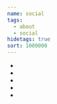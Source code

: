 ```yaml
---
name: social
tags:
  - about
  - social
hidetags: true
sort: 1000000
---
```

  <ul class="social">
    <li class="social"><a href="https://youtube.com/bitmeizer" target="_blank"><i class="fa fa-youtube-square" title="YouTube"></i></a></li>
    <li class="social"><a href="https://vimeo.com/randomphotons" target="_blank"><i class="fa fa-vimeo-square" title="Vimeo"></i></a></li>
    <li class="social"><a href="https://twitter.com/randomphotons" target="_blank"><i class="fa fa-twitter-square" title="Twitter"></i></a></li>
    <li class="social"><a href="https://www.facebook.com/randomphotons/" target="_blank"><i class="fa fa-facebook-square" title="Facebook"></i></a></li>
    <li class="social"><a href="mailto:productions@randomphotons.com"><i class="fa fa-envelope-square" title="Email"></i></a></li>
  </ul>
